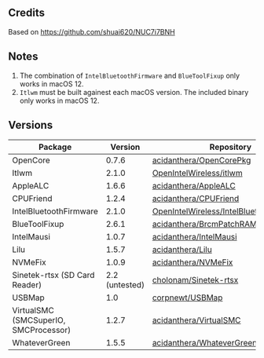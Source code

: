 ## Credits

Based on https://github.com/shuai620/NUC7i7BNH

## Notes

1. The combination of `IntelBluetoothFirmware` and `BlueToolFixup` only works in macOS 12.
2. `Itlwm` must be built againest each macOS version. The included binary only works in macOS 12.

## Versions

| Package                               | Version        | Repository                                                                                              |
| ------------------------------------- | -------------- | ------------------------------------------------------------------------------------------------------- |
| OpenCore                              | 0.7.6          | [acidanthera/OpenCorePkg](https://github.com/acidanthera/OpenCorePkg)                                   |
| Itlwm                                 | 2.1.0          | [OpenIntelWireless/itlwm](https://github.com/OpenIntelWireless/itlwm)                                   |
| AppleALC                              | 1.6.6          | [acidanthera/AppleALC](https://github.com/acidanthera/AppleALC)                                         |
| CPUFriend                             | 1.2.4          | [acidanthera/CPUFriend](https://github.com/acidanthera/CPUFriend)                                       |
| IntelBluetoothFirmware                | 2.1.0          | [OpenIntelWireless/IntelBluetoothFirmware](https://github.com/OpenIntelWireless/IntelBluetoothFirmware) |
| BlueToolFixup                         | 2.6.1          | [acidanthera/BrcmPatchRAM](https://github.com/acidanthera/BrcmPatchRAM)                                 |
| IntelMausi                            | 1.0.7          | [acidanthera/IntelMausi](https://github.com/acidanthera/IntelMausi)                                     |
| Lilu                                  | 1.5.7          | [acidanthera/Lilu](https://github.com/acidanthera/Lilu)                                                 |
| NVMeFix                               | 1.0.9          | [acidanthera/NVMeFix](https://github.com/acidanthera/NVMeFix)                                           |
| Sinetek-rtsx (SD Card Reader)         | 2.2 (untested) | [cholonam/Sinetek-rtsx](https://github.com/cholonam/Sinetek-rtsx)                                       |
| USBMap                                | 1.0            | [corpnewt/USBMap](https://github.com/corpnewt/USBMap)                                                   |
| VirtualSMC (SMCSuperIO, SMCProcessor) | 1.2.7          | [acidanthera/VirtualSMC](https://github.com/acidanthera/VirtualSMC)                                     |
| WhateverGreen                         | 1.5.5          | [acidanthera/WhateverGreen](https://github.com/acidanthera/WhateverGreen)                               |

